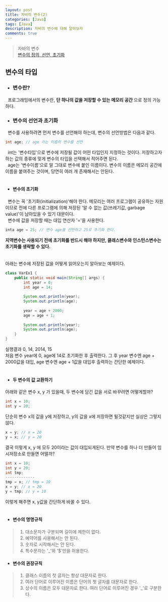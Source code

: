 ```yaml
---
layout: post
title: 자바의 변수(2)
categories: [Java]
tags: [Java]
description: 자바의 변수에 대해 알아보자
comments: true
---
```


> 자바의 변수  
> [변수의 정의, 선언, 초기화](https://keencho.github.io/java/2019/03/13/Java-%EB%B3%80%EC%88%981.html)  

## 변수의 타입
* ### 변수란?  
&nbsp;&nbsp;프로그래밍에서의 변수란, **단 하나의 값을 저장할 수 있는 메모리 공간** 으로 정의 가능하다.
  
* ### 변수의 선언과 초기화  
&nbsp;&nbsp;변수를 사용하려면 먼저 변수를 선언해야 하는데, 변수의 선언방법은 다음과 같다.  
~~~java
int age; // age 라는 이름의 변수를 선언
~~~  
&nbsp;&nbsp;int는 '변수타입'으로 변수에 저장될 값이 어떤 타입인지 지정하는 것이다. 저장하고자 하는 값의 종류에 맞게 변수의 타입을 선택해서 적어주면 된다.  
&nbsp;&nbsp;age는 '변수이름'으로 말 그대로 변수에 붙인 이름이다. 변수의 이름은  메모리 공간에 이름을 붙여주는 것이며, 당연히 여러 개 존재해서는 안된다.
<br><br>
  * #### 변수의 초기화  
  &nbsp;&nbsp;변수는 꼭 '초기화(initialization)'해야 한다. 메모리는 여러 프로그램이 공유하는 자원이므로 전에 다른 프로그램에 의해 저장된 '알 수 없는 값(쓰레기값, garbage value)'이 남아있을 수 있기 대문이다.  
  &nbsp;&nbsp;변수에 값을 저장할 때는 대입 연산자 '='을 사용한다.  
  ~~~java
  inta age = 25; // 변수 age를 선언하고 25로 초기화 한다.
  ~~~  
  **지역변수는 사용되기 전에 초기화를 반드시 해야 하지만, 클래스변수와 인스턴스변수는 초기화를 생략할 수 있다.**  
  <br><br>
  아래는 변수에 저장된 값을 어떻게 읽어오는지 알아보는 예제이다.  
  ~~~java
  class VarEx1 {
      public static void main(String[] args) {
	      int year = 0;
		  int age = 14;
		  
		  System.out.println(year);
		  System.out.println(age);
		  
		  year = age + 2000;
		  age = age + 1;
		  
		  System.out.println(year);
		  System.out.println(age);
      }
  }
  ~~~
  실행결과 0, 14, 2014, 15  
  처음 변수 year에 0, age에 14로 초기화한 후 출력한다. 그 후 year 변수엔 age + 2000값을 대입, age 변수엔 age + 1값을 대입후 출력하는 간단한 예제이다.
  <br><br>
  * #### 두 변수의 값 교환하기  
  아래와 같은 변수 x, y 가 있을때, 두 변수에 담긴 값을 서로 바꾸려면 어떻게할까?  
  ~~~java
  int x = 10;
  int y = 20;
  ~~~  
  단순히 변수 x의 값을 y에 저장하고, y의 값을 x에 저장하면 될것같지만 실상은 그렇지 않다.  
  ~~~java
  x = y; // x = 20
  y = x; // y = 20
  ~~~  
  결국 이렇게 x, y 에 모두 20이라는 값이 대입되게된다. 만약 변수를 하나 더 만들어 임시저장소로 만들면 어떨까?  
  ~~~java
  int x = 10;
  int y = 20;
  int tmp;
  -------------
  tmp = x; // tmp = 10
  x = y; // x = 20
  y = tmp; // y = 10
  ~~~  
  이렇게 해주면 x, y값을 간단하게 바꿀 수 있다.
  <br><br>
  * #### 변수의 명명규칙  
  > 1. 대소문자가 구분되며 길이에 제한이 없다.  
  > 2. 예약어를 사용해서는 안 된다.  
  > 3. 숫자로 시작해서는 안 된다.  
  > 4. 특수문자는 '_'와 '$'만을 허용한다.
  
  * #### 변수의 권장규칙
  > 1. 클래스 이름의 첫 글자는 항상 대문자로 한다.  
  > 2. 여러 단어로 이루어진 이름은 단어의 첫 글자를 대문자로 한다.  
  > 3. 상수의 이름은 모두 대문자로 한다. 여러 단어로 이루어진 경우 '_'로 구분한다.  
  
 
